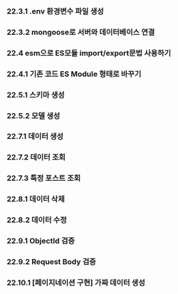 ### 22.3.1 .env 환경변수 파일 생성

### 22.3.2 mongoose로 서버와 데이터베이스 연결

### 22.4 esm으로 ES모듈 import/export문법 사용하기

### 22.4.1 기존 코드 ES Module 형태로 바꾸기

### 22.5.1 스키마 생성

### 22.5.2 모델 생성

### 22.7.1 데이터 생성

### 22.7.2 데이터 조회

### 22.7.3 특정 포스트 조회

### 22.8.1 데이터 삭제

### 22.8.2 데이터 수정

### 22.9.1 ObjectId 검증

### 22.9.2 Request Body 검증

### 22.10.1 [페이지네이션 구현] 가짜 데이터 생성
